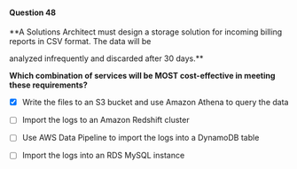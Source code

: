 #### Question  48


**A Solutions Architect must design a storage solution for incoming billing reports in CSV format. The data will be

analyzed infrequently and discarded after 30 days.**


**Which combination of services will be MOST cost-effective in meeting these requirements?**


- [x] Write the files to an S3 bucket and use Amazon Athena to query the data


- [ ] Import the logs to an Amazon Redshift cluster


- [ ] Use AWS Data Pipeline to import the logs into a DynamoDB table


- [ ] Import the logs into an RDS MySQL instance

